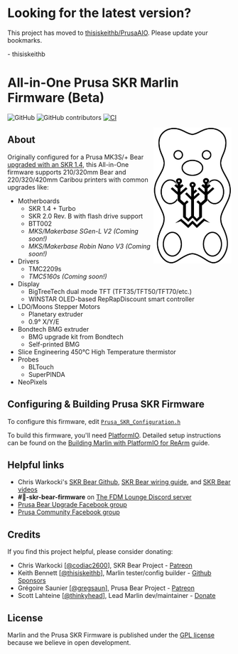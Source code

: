 # Looking for the latest version?

This project has moved to [thisiskeithb/PrusaAIO](https://github.com/thisiskeithb/PrusaAIO). Please update your bookmarks.

\- thisiskeithb

# All-in-One Prusa SKR Marlin Firmware (Beta)

![GitHub](https://img.shields.io/github/license/marlinfirmware/marlin.svg)
![GitHub contributors](https://img.shields.io/github/contributors/marlinfirmware/marlin.svg)
[![CI](https://github.com/codiac2600/SKR-Bear-Marlin/actions/workflows/test-all-in-one-builds.yml/badge.svg)](https://github.com/codiac2600/SKR-Bear-Marlin/actions/workflows/test-all-in-one-builds.yml)

<img align="right" width=175 src="buildroot/share/pixmaps/logo/prusa-bear-btt-logo.png" />

## About

Originally configured for a Prusa MK3S/+ Bear [upgraded with an SKR 1.4](https://github.com/codiac2600/SKR-MK3s-V1.4-Beta), this All-in-One firmware supports 210/320mm Bear and 220/320/420mm Caribou printers with common upgrades like:
- Motherboards
  - SKR 1.4 + Turbo
  - SKR 2.0 Rev. B with flash drive support
  - BTT002
  - *MKS/Makerbase SGen-L V2 (Coming soon!)*
  - *MKS/Makerbase Robin Nano V3 (Coming soon!)*
- Drivers
  - TMC2209s
  - *TMC5160s (Coming soon!)*
- Display
  - BigTreeTech dual mode TFT (TFT35/TFT50/TFT70/etc.)
  - WINSTAR OLED-based RepRapDiscount smart controller
- LDO/Moons Stepper Motors
  - Planetary extruder
  - 0.9° X/Y/E
- Bondtech BMG extruder
  - BMG upgrade kit from Bondtech
  - Self-printed BMG
- Slice Engineering 450°C High Temperature thermistor
- Probes
   - BLTouch
   - SuperPINDA
- NeoPixels

## Configuring & Building Prusa SKR Firmware

To configure this firmware, edit [`Prusa_SKR_Configuration.h`](Marlin/Prusa_SKR_Configuration.h)

To build this firmware, you'll need [PlatformIO](https://docs.platformio.org/en/latest/ide.html#platformio-ide). Detailed setup instructions can be found on the [Building Marlin with PlatformIO for ReArm](https://marlinfw.org/docs/basics/install_rearm.html) guide.

## Helpful links

 - Chris Warkocki's [SKR Bear Github](https://github.com/codiac2600/SKR-Bear-Marlin), [SKR Bear wiring guide](https://github.com/codiac2600/SKR-MK3s-V1.4-Beta/blob/master/SKR%20MK3s%20Wire%20Guide.pdf), and [SKR Bear videos](https://youtube.com/c/ChrisWarkocki/search?query=skr+bear)
 - **#🐻-skr-bear-firmware** on [The FDM Lounge Discord server](https://discord.gg/TSAPfgZZ2F)
 - [Prusa Bear Upgrade Facebook group](https://facebook.com/groups/prusabearupgrade/)
 - [Prusa Community Facebook group](https://facebook.com/groups/675831176090951/)

## Credits

If you find this project helpful, please consider donating:

 - Chris Warkocki [[@codiac2600](https://github.com/codiac2600)], SKR Bear Project - [Patreon](https://patreon.com/chriswarkocki)
 - Keith Bennett [[@thisiskeithb](https://github.com/thisiskeithb)], Marlin tester/config builder - [Github Sponsors](https://github.com/sponsors/thisiskeithb)
 - Grégoire Saunier [[@gregsaun](https://github.com/gregsaun)], Prusa Bear Project - [Patreon](https://patreon.com/gregsaun)
 - Scott Lahteine [[@thinkyhead](https://github.com/thinkyhead)], Lead Marlin dev/maintainer - [Donate](https://www.thinkyhead.com/donate-to-marlin)

## License

Marlin and the Prusa SKR Firmware is published under the [GPL license](/LICENSE) because we believe in open development.